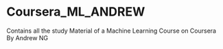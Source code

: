 # Coursera_ML_ANDREW
Contains all the study Material of a Machine Learning Course on Coursera By Andrew NG
